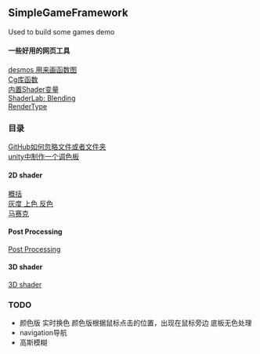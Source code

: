 ## SimpleGameFramework
Used to build some games demo

#### 一些好用的网页工具
[desmos 用来画函数图](https://www.desmos.com/calculator)  
[Cg库函数](https://developer.download.nvidia.cn/cg/index_stdlib.html)  
[内置Shader变量](https://docs.unity3d.com/Manual/SL-UnityShaderVariables.html)  
[ShaderLab: Blending](https://docs.unity3d.com/Manual/SL-Blend.html)  
[RenderType](https://docs.unity3d.com/Manual/SL-ShaderReplacement.html)  

### 目录
[GitHub如何忽略文件或者文件夹](ReadMe/401_GitHub如何忽略文件或者文件夹.md)  
[unity中制作一个调色板](ReadMe/402_unity中制作一个调色板.md)  
#### 2D shader
[概括](ReadMe/100_2Dshader.md)  
[灰度 上色 反色](ReadMe/101_toneEffect.md)  
[马赛克](ReadMe/102_pixel.md)  
#### Post Processing
[Post Processing](ReadMe/200_PostProcessing.md)  
#### 3D shader
[3D shader](ReadMe/300_3Dshader.md)  

### TODO
- 颜色版 实时换色 颜色版根据鼠标点击的位置，出现在鼠标旁边 底板无色处理
- navigation导航
- 高斯模糊
